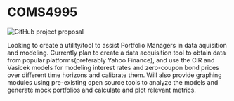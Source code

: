 # COMS4995
![GitHub](https://img.shields.io/github/license/Naman-Goyal/COMS4995?style=flat-square)
project proposal

Looking to create a utility/tool to assist Portfolio Managers in data aquisition and modeling. Currently plan to create a data acquisition tool to obtain data from popular platforms(preferably Yahoo Finance), and use the CIR and Vasicek models for modeling interest rates and zero-coupon bond prices over different time horizons and calibrate them. Will also provide graphing modules using pre-existing open source tools to analyze the models and generate mock portfolios and calculate and plot relevant metrics.
